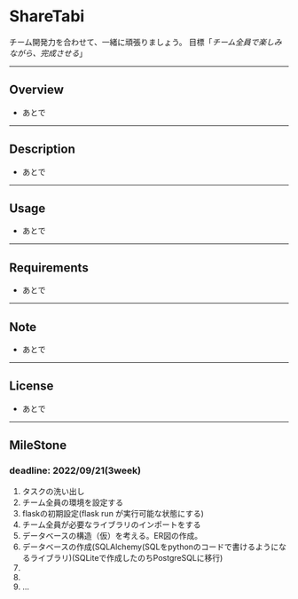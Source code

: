# ShareTabi

チーム開発力を合わせて、一緒に頑張りましょう。
目標「*チーム全員で楽しみながら、完成させる*」

---
## Overview
- あとで

---
## Description
- あとで

---
## Usage
- あとで

---
## Requirements
- あとで

---
## Note
- あとで
  
---
## License
- あとで
  
---
## MileStone
### deadline: 2022/09/21(3week)

1. タスクの洗い出し
1. チーム全員の環境を設定する
1. flaskの初期設定(flask run が実行可能な状態にする)
1. チーム全員が必要なライブラリのインポートをする
1. データベースの構造（仮）を考える。ER図の作成。
1. データベースの作成(SQLAlchemy(SQLをpythonのコードで書けるようになるライブラリ)(SQLiteで作成したのちPostgreSQLに移行)
1. 
1. 
1. ...